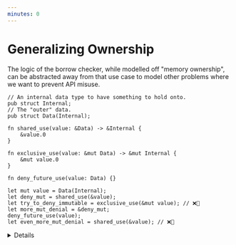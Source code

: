 ```yaml
---
minutes: 0
---
```


# Generalizing Ownership

The logic of the borrow checker, while modelled off "memory ownership", can be abstracted away from that use case to model other problems where we want to prevent API misuse.

```rust,editable
// An internal data type to have something to hold onto.
pub struct Internal;
// The "outer" data.
pub struct Data(Internal);

fn shared_use(value: &Data) -> &Internal {
    &value.0
}

fn exclusive_use(value: &mut Data) -> &mut Internal {
    &mut value.0
}

fn deny_future_use(value: Data) {}

let mut value = Data(Internal);
let deny_mut = shared_use(&value); 
let try_to_deny_immutable = exclusive_use(&mut value); // ❌🔨
let more_mut_denial = &deny_mut;
deny_future_use(value);
let even_more_mut_denial = shared_use(&value); // ❌🔨
```

<details> 

- This example re-frames the borrow checker rules away from references and towards semantic meaning in non-memory-safety settings. Nothing is being mutated, nothing is being sent across threads.

- To use the borrow checker as a problem solving tool, we will need to "forget" that the original purpose of it is to prevent mutable aliasing in the context of concurrency & dangling pointers, instead imagining and working within situations where the rules are the same but the meaning is slightly different.

- In rust's borrow checker we have access to three different ways of "taking" a value:

  <!-- TODO: actually link to the RAII section when it has been merged. -->
  - Owned value `T`. Very permissive case, to the point where mutability can be re-set, but demands that nothing else is using it in any context and drops the value when scope ends (unless that scope returns this value) (see: RAII.)

  - Mutable Reference `&mut T`. While holding onto a mutable reference we can still "dispatch" to methods and functions that take an immutable, shared reference of the value but only as long as we're not aliasing immutable, shared references to related data "after" that dispatch.

  - Shared Reference `&T`. Allows aliasing but prevents mutable access while any of these exist. We can't "dispatch" to methods and functions that take mutable references when all we have is a shared reference.

- Remember that every `&T` and `&mut T` has an _implicit lifetime._ We get to avoid annotating a lot of lifetimes because the rust compiler can infer the majority of them. See: [Lifetime Elision](../../../lifetimes/lifetime-elision.md).

</details>
